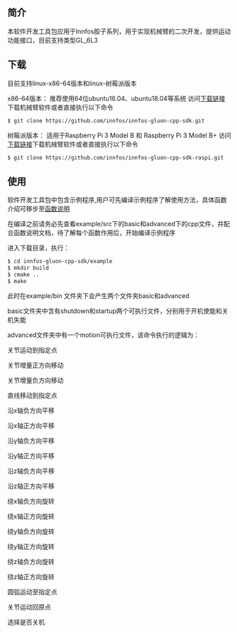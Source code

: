 ## 简介

本软件开发工具包应用于Innfos胶子系列，用于实现机械臂的二次开发，提供运动功能接口，目前支持类型GL_6L3

## 下载

目前支持linux-x86-64版本和linux-树莓派版本

x86-64版本：
推荐使用64位ubuntu16.04、ubuntu18.04等系统
访问[下载链接](https://github.com/innfos/innfos-gluon-cpp-sdk.git)下载机械臂软件或者直接执行以下命令
```sh
$ git clone https://github.com/innfos/innfos-gluon-cpp-sdk.git
```
树莓派版本：
适用于Raspberry Pi 3 Model B 和 Raspberry Pi 3 Model B+
访问[下载链接](https://github.com/innfos/innfos-gluon-cpp-sdk-raspi.git)下载机械臂软件或者直接执行以下命令
```sh
$ git clone https://github.com/innfos/innfos-gluon-cpp-sdk-raspi.git
```

## 使用

软件开发工具包中包含示例程序,用户可先编译示例程序了解使用方法，具体函数介绍可移步至[函数说明](https://innfos.com/instructions/html/index.html)

在编译之前请务必先查看example/src下的basic和advanced下的cpp文件，并配合函数说明文档，待了解每个函数作用后，开始编译示例程序

进入下载目录，执行：

```sh
$ cd innfos-gluon-cpp-sdk/example
$ mkdir build
$ cmake ..
$ make 
```

此时在example/bin 文件夹下会产生两个文件夹basic和advanced

basic文件夹中含有shutdown和startup两个可执行文件，分别用于开机使能和关机失能

advanced文件夹中有一个motion可执行文件，该命令执行的逻辑为：

关节运动到指定点

关节增量正方向移动

关节增量负方向移动

直线移动到指定点

沿x轴负方向平移

沿x轴正方向平移

沿y轴负方向平移

沿y轴正方向平移

沿z轴负方向平移

沿z轴正方向平移

绕x轴负方向旋转

绕x轴正方向旋转

绕y轴负方向旋转

绕y轴正方向旋转

绕z轴负方向旋转

绕z轴正方向旋转

圆弧运动至指定点

关节运动回原点

选择是否关机

